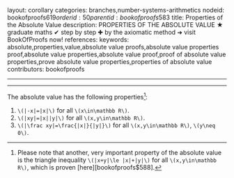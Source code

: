 layout: corollary
categories: branches,number-systems-arithmetics
nodeid: bookofproofs$619
orderid: 50
parentid: bookofproofs$583
title: Properties of the Absolute Value
description: PROPERTIES OF THE ABSOLUTE VALUE ★ graduate maths ✔ step by step ✚ by the axiomatic method ➜ visit BookOfProofs now!
references: 
keywords: absolute,properties,value,absolute value proofs,absolute value properties proof,absolute value properties,absolute value proof,proof of absolute value properties,prove absolute value properties,properties of absolute value
contributors: bookofproofs

---


---

The absolute value has the following properties[^1]:


1. `\(|-x|=|x|\)` for all `\(x\in\mathbb R\)`. 
1. `\(|xy|=|x||y|\)` for all `\(x,y\in\mathbb R\)`.
1. `\(|\frac xy|=\frac{|x|}{|y|}\)` for all `\(x,y\in\mathbb R\)`, `\(y\neq 0\)`.

[^1]: Please note that another, very important property of the absolute value is the triangle inequality `\(|x+y|\le |x|+|y|\)` for all `\(x,y\in\mathbb R\)`, which is proven [here][bookofproofs$588].